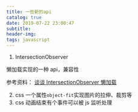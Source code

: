 ```yaml
---
title: 一些新的api
catalog: true
date: 2019-07-22 23:00:47
subtitle:
header-img:
tags: javascript
---
```


1. IntersectionObserver

懒加载实现的一种 api，兼容性

参考资料： [谈谈 IntersectionObserver 懒加载](https://www.jianshu.com/p/84a86e41eb2b)

2. css 一个属性`object-fit`实现图片的拉伸、裁剪等
3. css 动画结束有个事件可以被 js 监听处理
